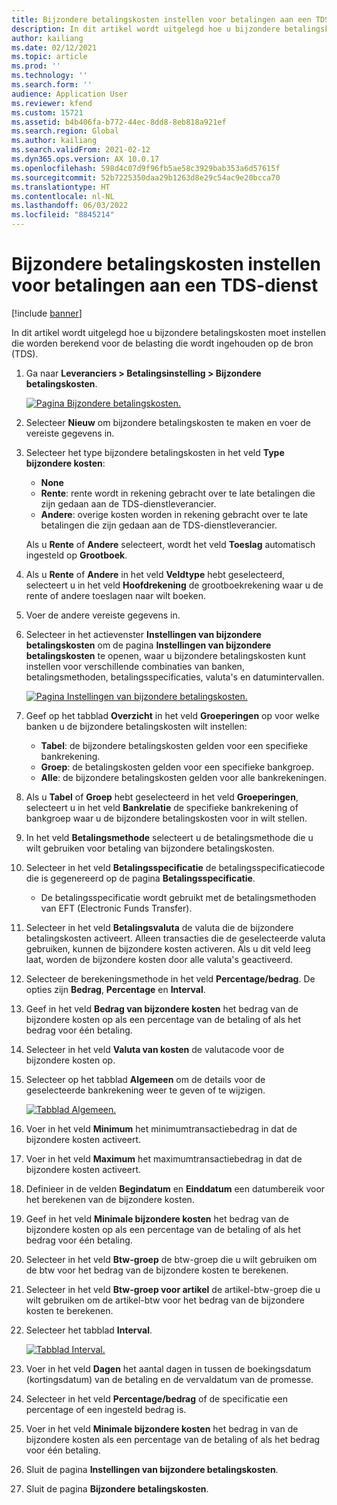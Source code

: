 ```yaml
---
title: Bijzondere betalingskosten instellen voor betalingen aan een TDS-dienst
description: In dit artikel wordt uitgelegd hoe u bijzondere betalingskosten moet instellen die worden berekend voor de belasting die wordt ingehouden op de bron (TDS).
author: kailiang
ms.date: 02/12/2021
ms.topic: article
ms.prod: ''
ms.technology: ''
ms.search.form: ''
audience: Application User
ms.reviewer: kfend
ms.custom: 15721
ms.assetid: b4b406fa-b772-44ec-8dd8-8eb818a921ef
ms.search.region: Global
ms.author: kailiang
ms.search.validFrom: 2021-02-12
ms.dyn365.ops.version: AX 10.0.17
ms.openlocfilehash: 598d4c07d9f96fb5ae58c3929bab353a6d57615f
ms.sourcegitcommit: 52b7225350daa29b1263d8e29c54ac9e20bcca70
ms.translationtype: HT
ms.contentlocale: nl-NL
ms.lasthandoff: 06/03/2022
ms.locfileid: "8845214"
---
```

# <a name="set-up-payment-fees-for-tds-authority-payments"></a>Bijzondere betalingskosten instellen voor betalingen aan een TDS-dienst

[!include [banner](../includes/banner.md)]

In dit artikel wordt uitgelegd hoe u bijzondere betalingskosten moet instellen die worden berekend voor de belasting die wordt ingehouden op de bron (TDS).

1. Ga naar **Leveranciers \> Betalingsinstelling \> Bijzondere betalingskosten**.

    [![Pagina Bijzondere betalingskosten.](./media/apac-ind-TDS-28.png)](./media/apac-ind-TDS-28.png)

2. Selecteer **Nieuw** om bijzondere betalingskosten te maken en voer de vereiste gegevens in.
3. Selecteer het type bijzondere betalingskosten in het veld **Type bijzondere kosten**:

    - **None**
    - **Rente**: rente wordt in rekening gebracht over te late betalingen die zijn gedaan aan de TDS-dienstleverancier.
    - **Andere**: overige kosten worden in rekening gebracht over te late betalingen die zijn gedaan aan de TDS-dienstleverancier.

    Als u **Rente** of **Andere** selecteert, wordt het veld **Toeslag** automatisch ingesteld op **Grootboek**.

4. Als u **Rente** of **Andere** in het veld **Veldtype** hebt geselecteerd, selecteert u in het veld **Hoofdrekening** de grootboekrekening waar u de rente of andere toeslagen naar wilt boeken.
5. Voer de andere vereiste gegevens in.
6. Selecteer in het actievenster **Instellingen van bijzondere betalingskosten** om de pagina **Instellingen van bijzondere betalingskosten** te openen, waar u bijzondere betalingskosten kunt instellen voor verschillende combinaties van banken, betalingsmethoden, betalingsspecificaties, valuta's en datumintervallen.

    [![Pagina Instellingen van bijzondere betalingskosten.](./media/apac-ind-TDS-21.png)](./media/apac-ind-TDS-21.png)

7. Geef op het tabblad **Overzicht** in het veld **Groeperingen** op voor welke banken u de bijzondere betalingskosten wilt instellen:

    - **Tabel**: de bijzondere betalingskosten gelden voor een specifieke bankrekening.
    - **Groep**: de betalingskosten gelden voor een specifieke bankgroep.
    - **Alle**: de bijzondere betalingskosten gelden voor alle bankrekeningen.

8. Als u **Tabel** of **Groep** hebt geselecteerd in het veld **Groeperingen**, selecteert u in het veld **Bankrelatie** de specifieke bankrekening of bankgroep waar u de bijzondere betalingskosten voor in wilt stellen.
9. In het veld **Betalingsmethode** selecteert u de betalingsmethode die u wilt gebruiken voor betaling van bijzondere betalingskosten.
10. Selecteer in het veld **Betalingsspecificatie** de betalingsspecificatiecode die is gegenereerd op de pagina **Betalingsspecificatie**.
    - De betalingsspecificatie wordt gebruikt met de betalingsmethoden van EFT (Electronic Funds Transfer).
12. Selecteer in het veld **Betalingsvaluta** de valuta die de bijzondere betalingskosten activeert. Alleen transacties die de geselecteerde valuta gebruiken, kunnen de bijzondere kosten activeren. Als u dit veld leeg laat, worden de bijzondere kosten door alle valuta's geactiveerd.
13. Selecteer de berekeningsmethode in het veld **Percentage/bedrag**. De opties zijn **Bedrag**, **Percentage** en **Interval**.
14. Geef in het veld **Bedrag van bijzondere kosten** het bedrag van de bijzondere kosten op als een percentage van de betaling of als het bedrag voor één betaling.
15. Selecteer in het veld **Valuta van kosten** de valutacode voor de bijzondere kosten op.
16. Selecteer op het tabblad **Algemeen** om de details voor de geselecteerde bankrekening weer te geven of te wijzigen.

    [![Tabblad Algemeen.](./media/apac-ind-TDS-22.png)](./media/apac-ind-TDS-22.png)

16. Voer in het veld **Minimum** het minimumtransactiebedrag in dat de bijzondere kosten activeert.
17. Voer in het veld **Maximum** het maximumtransactiebedrag in dat de bijzondere kosten activeert.
18. Definieer in de velden **Begindatum** en **Einddatum** een datumbereik voor het berekenen van de bijzondere kosten.
19. Geef in het veld **Minimale bijzondere kosten** het bedrag van de bijzondere kosten op als een percentage van de betaling of als het bedrag voor één betaling.
20. Selecteer in het veld **Btw-groep** de btw-groep die u wilt gebruiken om de btw voor het bedrag van de bijzondere kosten te berekenen.
21. Selecteer in het veld **Btw-groep voor artikel** de artikel-btw-groep die u wilt gebruiken om de artikel-btw voor het bedrag van de bijzondere kosten te berekenen.
22. Selecteer het tabblad **Interval**. 

    [![Tabblad Interval.](./media/apac-ind-TDS-23.png)](./media/apac-ind-TDS-23.png)

23. Voer in het veld **Dagen** het aantal dagen in tussen de boekingsdatum (kortingsdatum) van de betaling en de vervaldatum van de promesse.
24. Selecteer in het veld **Percentage/bedrag** of de specificatie een percentage of een ingesteld bedrag is.
25. Voer in het veld **Minimale bijzondere kosten** het bedrag in van de bijzondere kosten als een percentage van de betaling of als het bedrag voor één betaling.
26. Sluit de pagina **Instellingen van bijzondere betalingskosten**.
27. Sluit de pagina **Bijzondere betalingskosten**.

